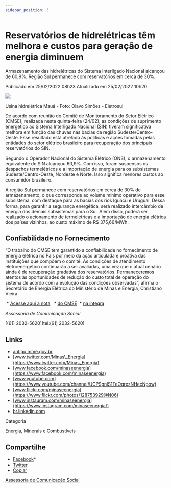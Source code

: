 ```yaml
---
sidebar_position: 3
---
```


# Reservatórios de hidrelétricas têm melhora e custos para geração de energia diminuem

Armazenamento das hidrelétricas do Sistema Interligado Nacional alcançou de 60,9%. Região Sul permanece com reservatórios em cerca de 30%.

Publicado em 25/02/2022 08h23 Atualizado em 25/02/2022 10h20

![ ](https://www.gov.br/mme/pt-br/assuntos/noticias/reservatorios-das-hidreletricas-tem-melhora-e-custos-para-geracao-de-energia-diminuem/uhe-maua-capa-4-olavo-simoes-eletrosul.png/@@images/59d39612-046f-4d0e-9cf7-0d524b5fa94a.png)

Usina hidrelétrica Mauá - Foto: Olavo Simões - Eletrosul

De acordo com reunião do Comitê de Monitoramento do Setor Elétrico (CMSE), realizada nesta quinta-feira (24/02), as condições de suprimento energético ao Sistema Interligado Nacional (SIN) tiveram significativa melhora em função das chuvas nas bacias da região Sudeste/Centro-Oeste. Esse resultado está atrelado às políticas e ações tomadas pelas entidades do setor elétrico brasileiro para recuperação dos principais reservatórios do SIN.

Segundo o Operador Nacional do Sistema Elétrico (ONS), o armazenamento equivalente do SIN alcançou 60,9%. Com isso, foram suspensos os despachos termelétricos e a importação de energia para os subsistemas Sudeste/Centro-Oeste, Nordeste e Norte. Isso significa menores custos ao consumidor brasileiro.

A região Sul permanece com reservatórios em cerca de 30% de armazenamento, o que corresponde ao volume mínimo operativo para esse subsistema, com destaque para as bacias dos rios Iguaçu e Uruguai. Dessa forma, para garantir a segurança energética, será realizado intercâmbio de energia dos demais subsistemas para o Sul. Além disso, poderá ser realizado o acionamento de termelétricas e a importação de energia elétrica dos países vizinhos, ao custo máximo de R$ 375,66/MWh.

## Confiabilidade no Fornecimento

“O trabalho do CMSE tem garantido a confiabilidade no fornecimento de energia elétrica no País por meio da ação articulada e proativa das instituições que compõem o comitê. As condições de atendimento eletroenergético continuarão a ser avaliadas, uma vez que o atual cenário ainda é de recuperação gradativa dos reservatórios. Permaneceremos atentos às oportunidades de redução do custo total de operação do sistema de acordo com a evolução das condições observadas”, afirma o Secretário de Energia Elétrica do Ministério de Minas e Energia, Christiano Vieira.

 *   [Acesse aqui a nota](https://www.gov.br/mme/pt-br/assuntos/noticias/cmse-avalia-em-reuniao-extraordinaria-condicoes-de-atendimento-ao-sistema-interligado-nacional-2013-sin-e-reduz-teto-de-custos-para-os-despachos-termeletricos-adicionais) 
 *   [do CMSE](https://www.gov.br/mme/pt-br/assuntos/noticias/cmse-avalia-em-reuniao-extraordinaria-condicoes-de-atendimento-ao-sistema-interligado-nacional-2013-sin-e-reduz-teto-de-custos-para-os-despachos-termeletricos-adicionais) 
 *   [na íntegra](https://www.gov.br/mme/pt-br/assuntos/noticias/cmse-avalia-em-reuniao-extraordinaria-condicoes-de-atendimento-ao-sistema-interligado-nacional-2013-sin-e-reduz-teto-de-custos-para-os-despachos-termeletricos-adicionais) 

_Assessoria de Comunicação Social_

[(61) 2032-5620](tel:(61) 2032-5620)


## Links 
 
 - [antigo.mme.gov.br](http://antigo.mme.gov.br/)  
 - [www.twitter.com/Minas\_Energia](https://www.twitter.com/Minas_Energia)  
 - [www.facebook.com/minaseenergia](https://www.facebook.com/minaseenergia)  
 - [www.youtube.com](https://www.youtube.com/channel/UCP9gnlS1TeOqrxzNHecNpow)  
 - [www.flickr.com/minaseenergia](https://www.flickr.com/photos/128753929@N06)  
 - [www.instauram.com/minaseenergia](https://www.instagram.com/minaseenergia/)  
 - [br.linkedin.com](https://www.linkedin.com/company/35672369/admin/)

Categoria

Energia, Minerais e Combustíveis

## Compartilhe 

*   [Facebook](https://www.facebook.com/sharer.php?u=https://www.gov.br/mme/pt-br/assuntos/noticias/reservatorios-das-hidreletricas-tem-melhora-e-custos-para-geracao-de-energia-diminuem)*    
*   [Twitter](https://twitter.com/share?text=Reservat%C3%B3rios%20de%20hidrel%C3%A9tricas%20t%C3%AAm%20melhora%20e%20custos%20para%20gera%C3%A7%C3%A3o%20de%20energia%20diminuem&url=https://www.gov.br/mme/resolveuid/70ee32e196424bb29d272b80af8b5833)
*   [Copiar](https://www.gov.br/mme/pt-br/assuntos/noticias/reservatorios-das-hidreletricas-tem-melhora-e-custos-para-geracao-de-energia-diminuem)

[Assessoria de Comunicação Social](/docs/minas-e-energia/links)
